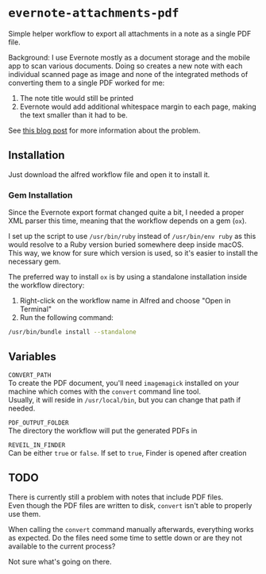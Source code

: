 # `evernote-attachments-pdf`

Simple helper workflow to export all attachments in a note as a single PDF file.

Background: I use Evernote mostly as a document storage and the mobile app
to scan various documents. Doing so creates a new note with each individual scanned
page as image and none of the integrated methods of converting them to a single PDF worked for me:

1. The note title would still be printed
2. Evernote would add additional whitespace margin to each page, making the text smaller than it had to be.

See [this blog post](https://stex.codes/programming/2020/09/02/evernote-attachment-workflow.html) for more information about the problem.

## Installation

Just download the alfred workflow file and open it to install it.

### Gem Installation

Since the Evernote export format changed quite a bit, I needed a proper XML parser this time, meaning that the workflow depends on a gem (`ox`).

I set up the script to use `/usr/bin/ruby` instead of `/usr/bin/env ruby` as this would resolve to a Ruby version buried somewhere deep inside macOS.
This way, we know for sure which version is used, so it's easier to install the necessary gem.

The preferred way to install `ox` is by using a standalone installation inside the workflow directory:

1. Right-click on the workflow name in Alfred and choose "Open in Terminal"
2. Run the following command:

```bash
/usr/bin/bundle install --standalone
```

## Variables

`CONVERT_PATH`  
To create the PDF document, you'll need `imagemagick` installed on your machine which comes with the `convert` command line tool.  
Usually, it will reside in `/usr/local/bin`, but you can change that path if needed.

`PDF_OUTPUT_FOLDER`  
The directory the workflow will put the generated PDFs in

`REVEIL_IN_FINDER`  
Can be either `true` or `false`. If set to `true`, Finder is opened
after creation

## TODO

There is currently still a problem with notes that include PDF files.  
Even though the PDF files are written to disk, `convert` isn't able to properly use them.

When calling the `convert` command manually afterwards, everything works as expected. Do the files need some time to settle down
or are they not available to the current process?

Not sure what's going on there.